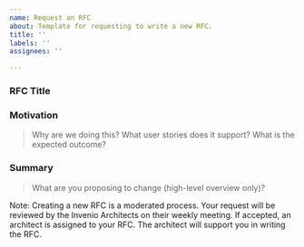```yaml
---
name: Request an RFC
about: Template for requesting to write a new RFC.
title: ''
labels: ''
assignees: ''

---
```


### RFC Title

<Your title>

### Motivation

> Why are we doing this? What user stories does it support? What is the expected outcome?

### Summary

> What are you proposing to change (high-level overview only)?

Note: Creating a new RFC is a moderated process. Your request will be reviewed by the Invenio Architects on their weekly meeting. If accepted, an architect is assigned to your RFC. The architect will support you in writing the RFC.

